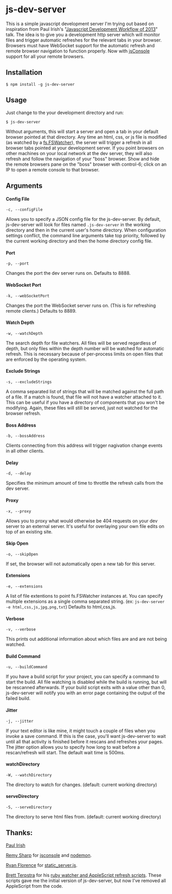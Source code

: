 # js-dev-server

This is a simple javascript development server I'm trying out based on inspiration from
Paul Irish's "[Javascript Development Workflow of 2013](http://www.youtube.com/watch?v=f7AU2Ozu8eo)" talk. The idea is to give you a development http server which will monitor files and trigger automatic refreshes for the relevant tabs in your browser. Browsers must have WebSocket support for the automatic refresh and remote browser navigation to function properly. Now with [jsConsole](http://jsconsole.com/) support for all your remote browsers.

## Installation

    $ npm install -g js-dev-server

## Usage

Just change to the your development directory and run:

    $ js-dev-server

Without arguments, this will start a server and open a tab in your default browser pointed at that directory. Any time an html, css, or js file is modified (as watched by a [fs.FSWatcher](http://nodejs.org/docs/v0.8.6/api/all.html#all_class_fs_fswatcher)), the server will trigger a refresh in all browser tabs pointed at your development server. If you point browsers on other machines on your local network at the dev server, they will also refresh and follow the navigation of your "boss" browser. Show and hide the remote browsers pane on the "boss" browser with control-6; click on an IP to open a remote console to that browser.

## Arguments

#### Config File

    -c, --configFile

Allows you to specify a JSON config file for the js-dev-server. By default, js-dev-server will look for files named `.js-dev-server` in the working directory and then in the current user's home directory. When configuration settings conflict, the command line arguments take top priority, followed by the current working directory and then the home directory config file.

#### Port

    -p, --port

Changes the port the dev server runs on. Defaults to 8888.

#### WebSocket Port

    -k, --webSocketPort

Changes the port the WebSocket server runs on. (This is for refreshing remote clients.) Defaults to 8889.

#### Watch Depth

    -w, --watchDepth

The search depth for file watchers. All files will be served regardless of depth, but only files within the depth number will be watched for automatic refresh. This is necessary because of per-process limits on open files that are enforced by the operating system.

#### Exclude Strings

    -s, --excludeStrings

A comma separated list of strings that will be matched against the full path of a file. If a match is found, that file will not have a watcher attached to it. This can be useful if you have a directory of components that you won't be modifying. Again, these files will still be served, just not watched for the browser refresh.

#### Boss Address

    -b, --bossAddress

Clients connecting from this address will trigger nagivation change events in all other clients.

#### Delay

    -d, --delay

Specifies the minimum amount of time to throttle the refresh calls from the dev server.

#### Proxy

    -x, --proxy

Allows you to proxy what would otherwise be 404 requests on your dev server to an external server. It's useful for overlaying your own file edits on top of an existing site.

#### Skip Open

    -o, --skipOpen

If set, the browser will not automatically open a new tab for this server.

#### Extensions

    -e, --extensions

A list of file extentions to point fs.FSWatcher instances at. You can specify multiple extensions as a single comma separated string. (ex: `js-dev-server -e html,css,js,jpg,png,txt`) Defaults to html,css,js.

#### Verbose

    -v, --verbose

This prints out additional information about which files are and are not being watched.

#### Build Command

    -u, --buildCommand

If you have a build script for your project, you can specify a command to start the build. All file watching is disabled while the build is running, but will be rescanned afterwards. If your build script exits with a value other than 0, js-dev-server will notify you with an error page containing the output of the failed build.

#### Jitter

    -j, --jitter

If your text editor is like mine, it might touch a couple of files when you invoke a save command. If this is the case, you'll want js-dev-server to wait until all that activity is finished before it rescans and refreshes your pages. The jitter option allows you to specify how long to wait before a rescan/refresh will start. The default wait time is 500ms.

#### watchDirectory

    -W, --watchDirectory

The directory to watch for changes. (default: current working directory)

#### serveDirectory

    -S, --serveDirectory

The directory to serve html files from. (default: current working directory)

## Thanks:
[Paul Irish](https://twitter.com/paul_irish)

[Remy Sharp](https://twitter.com/rem) for [jsconsole](http://jsconsole.com) and [nodemon](https://github.com/remy/nodemon).

 [Ryan Florence](https://github.com/rpflorence) for [static_server.js](https://gist.github.com/701407).

[Brett Terpstra](https://github.com/ttscoff) for his [ruby watcher and AppleScript refresh scripts](http://brettterpstra.com/2011/03/07/watch-for-file-changes-and-refresh-your-browser-automatically/). These scripts gave me the initial version of js-dev-server, but now I've removed all AppleScript from the code.
